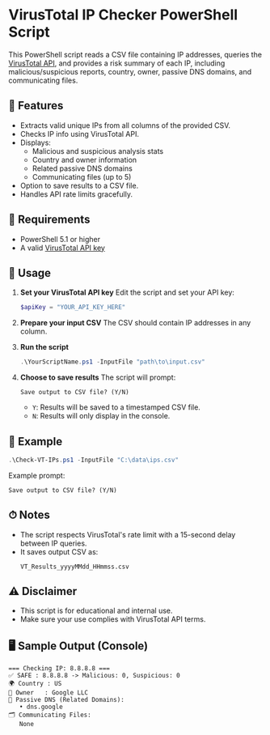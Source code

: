 
# VirusTotal IP Checker PowerShell Script

This PowerShell script reads a CSV file containing IP addresses, queries the [VirusTotal API](https://www.virustotal.com/), and provides a risk summary of each IP, including malicious/suspicious reports, country, owner, passive DNS domains, and communicating files.

## 🚀 Features

- Extracts valid unique IPs from all columns of the provided CSV.
- Checks IP info using VirusTotal API.
- Displays:
  - Malicious and suspicious analysis stats
  - Country and owner information
  - Related passive DNS domains
  - Communicating files (up to 5)
- Option to save results to a CSV file.
- Handles API rate limits gracefully.

## 📌 Requirements

- PowerShell 5.1 or higher
- A valid [VirusTotal API key](https://developers.virustotal.com/reference/getting-started)

## 📝 Usage

1. **Set your VirusTotal API key**
   Edit the script and set your API key:
   ```powershell
   $apiKey = "YOUR_API_KEY_HERE"
   ```

2. **Prepare your input CSV**
   The CSV should contain IP addresses in any column.

3. **Run the script**
   ```powershell
   .\YourScriptName.ps1 -InputFile "path\to\input.csv"
   ```

4. **Choose to save results**
   The script will prompt:
   ```
   Save output to CSV file? (Y/N)
   ```
   - `Y`: Results will be saved to a timestamped CSV file.
   - `N`: Results will only display in the console.

## 📂 Example

```powershell
.\Check-VT-IPs.ps1 -InputFile "C:\data\ips.csv"
```

Example prompt:
```
Save output to CSV file? (Y/N)
```

## ⏱ Notes

- The script respects VirusTotal's rate limit with a 15-second delay between IP queries.
- It saves output CSV as:
  ```
  VT_Results_yyyyMMdd_HHmmss.csv
  ```

## ⚠️ Disclaimer

- This script is for educational and internal use.
- Make sure your use complies with VirusTotal API terms.

## 🖥 Sample Output (Console)

```
=== Checking IP: 8.8.8.8 ===
✅ SAFE : 8.8.8.8 -> Malicious: 0, Suspicious: 0
🌍 Country : US
🏢 Owner   : Google LLC
🔗 Passive DNS (Related Domains):
   • dns.google
🗂 Communicating Files:
   None
```
